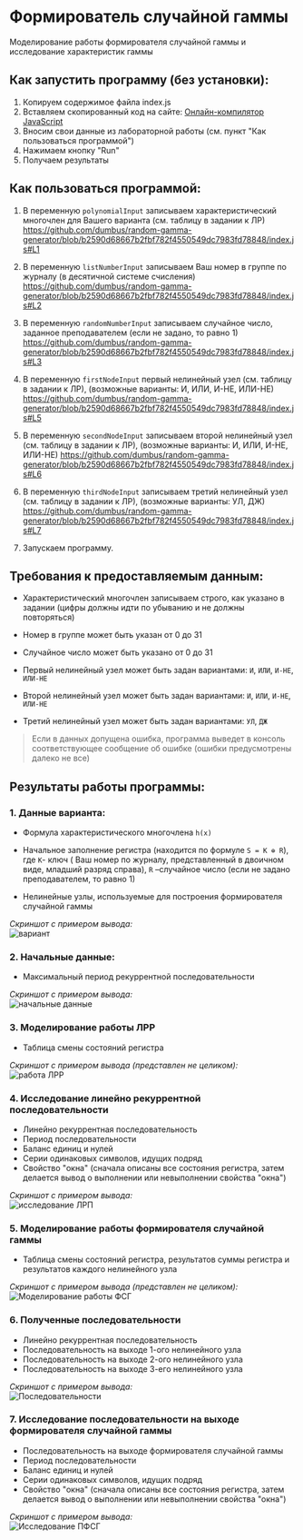 ﻿# Формирователь случайной гаммы

Моделирование работы формирователя случайной гаммы и исследование характеристик гаммы

## Как запустить программу (без установки):

1. Копируем содержимое файла index.js
2. Вставляем скопированный код на сайте: [Онлайн-компилятор JavaScript](https://www.programiz.com/javascript/online-compiler/)
3. Вносим свои данные из лабораторной работы (см. пункт "Как пользоваться программой")
4. Нажимаем кнопку "Run"
5. Получаем результаты

## Как пользоваться программой:

1. В переменную `polynomialInput` записываем характеристический многочлен для Вашего варианта (см. таблицу в задании к ЛР)
https://github.com/dumbus/random-gamma-generator/blob/b2590d68667b2fbf782f4550549dc7983fd78848/index.js#L1

2. В переменную `listNumberInput` записываем Ваш номер в группе по журналу (в десятичной системе счисления)
https://github.com/dumbus/random-gamma-generator/blob/b2590d68667b2fbf782f4550549dc7983fd78848/index.js#L2

3. В переменную `randomNumberInput` записываем случайное число, заданное преподавателем (если не задано, то равно 1)
https://github.com/dumbus/random-gamma-generator/blob/b2590d68667b2fbf782f4550549dc7983fd78848/index.js#L3

4. В переменную `firstNodeInput` первый нелинейный узел (см. таблицу в задании к ЛР), (возможные варианты: И, ИЛИ, И-НЕ, ИЛИ-НЕ)
https://github.com/dumbus/random-gamma-generator/blob/b2590d68667b2fbf782f4550549dc7983fd78848/index.js#L5

5. В переменную `secondNodeInput` записываем второй нелинейный узел (см. таблицу в задании к ЛР), (возможные варианты: И, ИЛИ, И-НЕ, ИЛИ-НЕ)
https://github.com/dumbus/random-gamma-generator/blob/b2590d68667b2fbf782f4550549dc7983fd78848/index.js#L6

6. В переменную `thirdNodeInput` записываем третий нелинейный узел (см. таблицу в задании к ЛР), (возможные варианты: УЛ, ДЖ)
https://github.com/dumbus/random-gamma-generator/blob/b2590d68667b2fbf782f4550549dc7983fd78848/index.js#L7

7. Запускаем программу.

## Требования к предоставляемым данным:

* Характеристический многочлен записываем строго, как указано в задании (цифры должны идти по убыванию и не должны повторяться)

* Номер в группе может быть указан от 0 до 31

* Случайное число может быть указано от 0 до 31

* Первый нелинейный узел может быть задан вариантами: `И`, `ИЛИ`, `И-НЕ`, `ИЛИ-НЕ`

* Второй нелинейный узел может быть задан вариантами: `И`, `ИЛИ`, `И-НЕ`, `ИЛИ-НЕ`

* Третий нелинейный узел может быть задан вариантами: `УЛ`, `ДЖ`

> Если в данных допущена ошибка, программа выведет в консоль соответствующее сообщение об ошибке (ошибки предусмотрены далеко не все)

## Результаты работы программы:

### 1. Данные варианта:

* Формула характеристического многочлена `h(x)`

* Начальное заполнение регистра (находится по формуле `S = K ⊕ R`), где `K`- ключ ( Ваш номер по журналу, представленный в двоичном виде, младший разряд справа), `R` –случайное число (если не задано преподавателем, то  равно 1)

* Нелинейные узлы, используемые для построения формирователя случайной гаммы

*Скриншот с примером вывода:*  
![вариант](https://user-images.githubusercontent.com/79057837/235304368-383bfd9a-1096-42e8-ba6a-bc7372d72066.PNG)

### 2. Начальные данные:

* Максимальный период рекуррентной последовательности

*Скриншот с примером вывода:*  
![начальные данные](https://user-images.githubusercontent.com/79057837/235311532-7b2964a3-0a9e-4ba5-a4d2-8250fca9066e.PNG)

### 3. Моделирование работы ЛРР

* Таблица смены состояний регистра

*Скриншот с примером вывода (представлен не целиком):*  
![работа ЛРР](https://user-images.githubusercontent.com/79057837/235304394-0c3a8b09-56f0-4dc8-a590-9060eff46142.PNG)

### 4. Исследование линейно рекуррентной последовательности

* Линейно рекуррентная последовательность
* Период последовательности
* Баланс единиц и нулей
* Серии одинаковых символов, идущих подряд
* Свойство "окна" (сначала описаны все состояния регистра, затем делается вывод о выполнении или невыполнении свойства "окна")

*Скриншот с примером вывода:*  
![исследование ЛРП](https://user-images.githubusercontent.com/79057837/235304422-eb6ffd94-4fcf-47e3-9fe0-fec0d0455c40.PNG)

### 5. Моделирование работы формирователя случайной гаммы

* Таблица смены состояний регистра, результатов суммы регистра и результатов каждого нелинейного узла

*Скриншот с примером вывода (представлен не целиком):*  
![Моделирование работы ФСГ](https://user-images.githubusercontent.com/79057837/235304446-265be311-70ba-4619-8aaf-43dfb8382b06.PNG)

### 6. Полученные последовательности

* Линейно рекуррентная последовательность
* Последовательность на выходе 1-ого нелинейного узла
* Последовательность на выходе 2-ого нелинейного узла
* Последовательность на выходе 3-его нелинейного узла

*Скриншот с примером вывода:*  
![Последовательности](https://user-images.githubusercontent.com/79057837/235304459-666d8292-cc33-4406-8458-81389e8aa3b8.PNG)

### 7. Исследование последовательности на выходе формирователя случайной гаммы

* Последовательность на выходе формирователя случайной гаммы
* Период последовательности
* Баланс единиц и нулей
* Серии одинаковых символов, идущих подряд
* Свойство "окна" (сначала описаны все состояния регистра, затем делается вывод о выполнении или невыполнении свойства "окна")

*Скриншот с примером вывода:*  
![Исследование ПФСГ](https://user-images.githubusercontent.com/79057837/235469005-d629459b-4390-4123-87af-48e6575e4c99.PNG)
